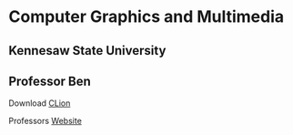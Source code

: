 # Computer Graphics and Multimedia

## Kennesaw State University

## Professor Ben

Download [CLion](https://www.jetbrains.com/clion/download/#section=windows)

Professors [Website](http://ksuweb.kennesaw.edu/~bsetzer/4722su21/html/index.html)
